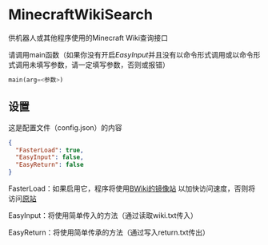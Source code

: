 MinecraftWikiSearch
===============

供机器人或其他程序使用的Minecraft Wiki查询接口

请调用main函数（如果你没有开启*EasyInput*并且没有以命令形式调用或以命令形式调用未填写参数，请一定填写参数，否则或报错）

```python
main(arg=<参数>)
```

设置
-------

这是配置文件（config.json）的内容
```json
{
  "FasterLoad": true,
  "EasyInput": false,
  "EasyReturn": false
}
```

FasterLoad：如果启用它，程序将使用[BWiki的镜像站](https://wiki.biligame.com/mc) 以加快访问速度，否则将访问[原站](https://minecraft-zh.gamepedia.com)

EasyInput：将使用简单传入的方法（通过读取wiki.txt传入）

EasyReturn：将使用简单传承的方法（通过写入return.txt传出）